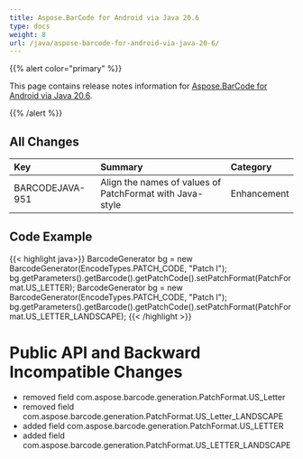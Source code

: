 ```yaml
---
title: Aspose.BarCode for Android via Java 20.6
type: docs
weight: 8
url: /java/aspose-barcode-for-android-via-java-20-6/
---
```


{{% alert color="primary" %}} 

This page contains release notes information for [Aspose.BarCode for Android via Java 20.6](https://downloads.aspose.com/barcode/androidjava/new-releases/aspose.barcode-for-android-via-java-20.6/).

{{% /alert %}} 
## **All Changes**

|**Key**|**Summary**|**Category**|
| :- | :- | :- |
|BARCODEJAVA-951|Align the names of values of PatchFormat with Java-style|Enhancement|

## **Code Example**
{{< highlight java>}}
BarcodeGenerator bg = new BarcodeGenerator(EncodeTypes.PATCH_CODE, "Patch I");
bg.getParameters().getBarcode().getPatchCode().setPatchFormat(PatchFormat.US_LETTER);
BarcodeGenerator bg = new BarcodeGenerator(EncodeTypes.PATCH_CODE, "Patch I");
bg.getParameters().getBarcode().getPatchCode().setPatchFormat(PatchFormat.US_LETTER_LANDSCAPE);
{{< /highlight >}}

# **Public API and Backward Incompatible Changes**
- removed field com.aspose.barcode.generation.PatchFormat.US_Letter
- removed field com.aspose.barcode.generation.PatchFormat.US_Letter_LANDSCAPE
- added field com.aspose.barcode.generation.PatchFormat.US_LETTER
- added field com.aspose.barcode.generation.PatchFormat.US_LETTER_LANDSCAPE